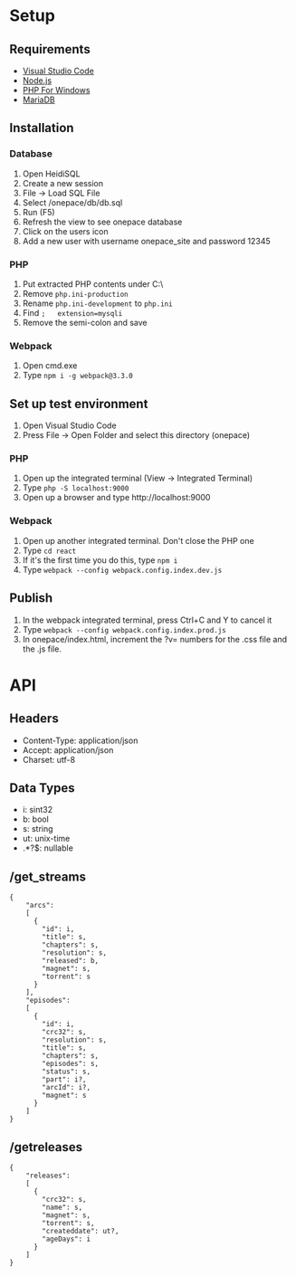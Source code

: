 # Setup
## Requirements
- [Visual Studio Code](https://code.visualstudio.com/)
- [Node.js](https://nodejs.org/en/)
- [PHP For Windows](https://windows.php.net/download/)
- [MariaDB](https://downloads.mariadb.org/)

## Installation
### Database
1. Open HeidiSQL
2. Create a new session
3. File -> Load SQL File
4. Select /onepace/db/db.sql
5. Run (F5)
6. Refresh the view to see onepace database
7. Click on the users icon
8. Add a new user with username onepace_site and password 12345

### PHP
1. Put extracted PHP contents under C:\
2. Remove `php.ini-production`
3. Rename `php.ini-development` to `php.ini`
4. Find `;   extension=mysqli`
5. Remove the semi-colon and save

### Webpack
1. Open cmd.exe
2. Type `npm i -g webpack@3.3.0`

## Set up test environment
1. Open Visual Studio Code
2. Press File -> Open Folder and select this directory (onepace)

### PHP
1. Open up the integrated terminal (View -> Integrated Terminal)
2. Type `php -S localhost:9000`
3. Open up a browser and type http://localhost:9000

### Webpack
1. Open up another integrated terminal. Don't close the PHP one
2. Type `cd react`
3. If it's the first time you do this, type `npm i`
4. Type `webpack --config webpack.config.index.dev.js`

## Publish
1. In the webpack integrated terminal, press Ctrl+C and Y to cancel it
2. Type `webpack --config webpack.config.index.prod.js`
3. In onepace/index.html, increment the ?v= numbers for the .css file and the .js file.

# API
## Headers
- Content-Type: application/json
- Accept: application/json
- Charset: utf-8
## Data Types
- i: sint32
- b: bool
- s: string
- ut: unix-time
- .*\?$: nullable
## /get_streams
```
{
    "arcs":
    [
      {
        "id": i,
        "title": s,
        "chapters": s,
        "resolution": s,
        "released": b,
        "magnet": s,
        "torrent": s
      }
    ],
    "episodes":
    [
      {
        "id": i,
        "crc32": s,
        "resolution": s,
        "title": s,
        "chapters": s,
        "episodes": s,
        "status": s,
        "part": i?,
        "arcId": i?,
        "magnet": s
      }
    ]
}
```
## /getreleases
```
{
    "releases":
    [
      {
        "crc32": s,
        "name": s,
        "magnet": s,
        "torrent": s,
        "createddate": ut?,
        "ageDays": i
      }
    ]
}
```
